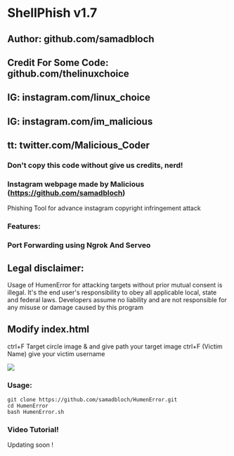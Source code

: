 # ShellPhish v1.7
## Author: github.com/samadbloch
## Credit For Some Code: github.com/thelinuxchoice
## IG: instagram.com/linux_choice
## IG: instagram.com/im_malicious
## tt: twitter.com/Malicious_Coder
### Don't copy this code without give us credits, nerd! 
### Instagram webpage made by Malicious (https://github.com/samadbloch)

Phishing Tool for advance instagram copyright infringement attack 

### Features:
### Port Forwarding using Ngrok And Serveo

## Legal disclaimer:

Usage of HumenError for attacking targets without prior mutual consent is illegal. It's the end user's responsibility to obey all applicable local, state and federal laws. Developers assume no liability and are not responsible for any misuse or damage caused by this program 

## Modify index.html

ctrl+F Target circle image & and give path your target image
ctrl+F (Victim Name) give your victim username

![](https://raw.githubusercontent.com/samadbloch/HumenError/master/sites/screenshots/image1.png)

### Usage:
```
git clone https://github.com/samadbloch/HumenError.git
cd HumenError
bash HumenError.sh
```

### Video Tutorial!
Updating soon !
